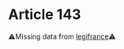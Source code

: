 # Article 143

⚠️Missing data from [legifrance](https://www.legifrance.gouv.fr/codes/article_lc/LEGIARTI000006421936)⚠️